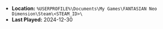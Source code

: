 * **Location:** `%USERPROFILE%\Documents\My Games\FANTASIAN Neo Dimension\Steam\<STEAM_ID>\`
* **Last Played:** 2024-12-30
